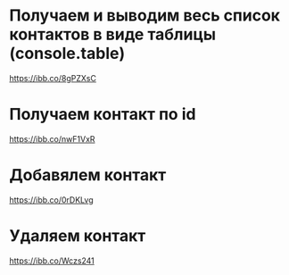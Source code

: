 # Получаем и выводим весь список контактов в виде таблицы (console.table)

https://ibb.co/8gPZXsC

# Получаем контакт по id

https://ibb.co/nwF1VxR

# Добавялем контакт

https://ibb.co/0rDKLvg

# Удаляем контакт

https://ibb.co/Wczs241
